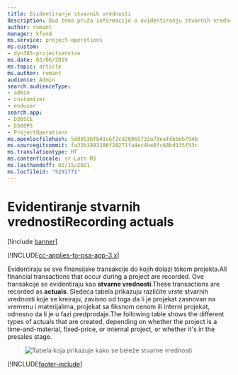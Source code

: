 ```yaml
---
title: Evidentiranje stvarnih vrednosti
description: Ova tema pruža informacije o evidentiranju stvarnih vrednosti.
author: rumant
manager: kfend
ms.service: project-operations
ms.custom:
- dyn365-projectservice
ms.date: 03/06/2019
ms.topic: article
ms.author: rumant
audience: Admin
search.audienceType:
- admin
- customizer
- enduser
search.app:
- D365CE
- D365PS
- ProjectOperations
ms.openlocfilehash: 5dd853bfb41c6f2cd20965733a78eafdbbeb794b
ms.sourcegitcommit: fa32b1893286f20271fa4ec4be8fc68bd135f53c
ms.translationtype: HT
ms.contentlocale: sr-Latn-RS
ms.lasthandoff: 02/15/2021
ms.locfileid: "5291771"
---
```

# <a name="recording-actuals"></a><span data-ttu-id="3dd6b-103">Evidentiranje stvarnih vrednosti</span><span class="sxs-lookup"><span data-stu-id="3dd6b-103">Recording actuals</span></span> 

[!include [banner](../includes/psa-now-project-operations.md)]

[!INCLUDE[cc-applies-to-psa-app-3.x](../includes/cc-applies-to-psa-app-3x.md)]

<span data-ttu-id="3dd6b-104">Evidentiraju se sve finansijske transakcije do kojih dolazi tokom projekta.</span><span class="sxs-lookup"><span data-stu-id="3dd6b-104">All financial transactions that occur during a project are recorded.</span></span> <span data-ttu-id="3dd6b-105">Ove transakcije se evidentiraju kao **stvarne vrednosti**.</span><span class="sxs-lookup"><span data-stu-id="3dd6b-105">These transactions are recorded as **actuals**.</span></span> <span data-ttu-id="3dd6b-106">Sledeća tabela prikazuju različite vrste stvarnih vrednosti koje se kreiraju, zavisno od toga da li je projekat zasnovan na vremenu i materijalima, projekat sa fiksnom cenom ili interni projekat, odnosno da li je u fazi predprodaje.</span><span class="sxs-lookup"><span data-stu-id="3dd6b-106">The following table shows the different types of actuals that are created, depending on whether the project is a time-and-material, fixed-price, or internal project, or whether it's in the presales stage.</span></span>

> ![Tabela koja prikazuje kako se beleže stvarne vrednosti](media/advanced-table2.png)


[!INCLUDE[footer-include](../includes/footer-banner.md)]